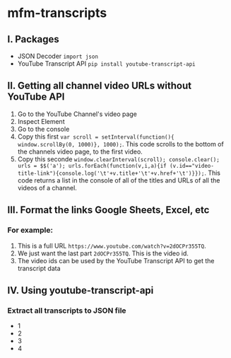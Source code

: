 # mfm-transcripts

## I. Packages
- JSON Decoder `import json`
- YouTube Transcript API `pip install youtube-transcript-api`

## II. Getting all channel video URLs without YouTube API

1. Go to the YouTube Channel's video page
2. Inspect Element
3. Go to the console
4. Copy this first `var scroll = setInterval(function(){ window.scrollBy(0, 1000)}, 1000);`. This code scrolls to the bottom of the channels video page, to the first video.
5. Copy this seconde `window.clearInterval(scroll); console.clear(); urls = $$('a'); urls.forEach(function(v,i,a){if (v.id=="video-title-link"){console.log('\t'+v.title+'\t'+v.href+'\t')}});`. This code returns a list in the console of all of the titles and URLs of all the videos of a channel.

## III. Format the links Google Sheets, Excel, etc

### For example:
1. This is a full URL `https://www.youtube.com/watch?v=2dOCPr355TQ`.
2. We just want the last part `2dOCPr355TQ`. This is the video id.
4. The video ids can be used by the YouTube Transcript API to get the transcript data


## IV. Using youtube-transcript-api 

### Extract all transcripts to JSON file
- 1
- 2
- 3
- 4
